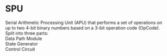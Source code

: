 # SPU
Serial Arithmetic Processing Unit (APU) that performs a set of operations on up to two 4-bit binary numbers 
based on a 3-bit operation code (OpCode).\
Split into three parts:\
Data Path Module\
State Generator\
Control Circuit
